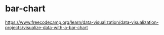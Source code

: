 # bar-chart
https://www.freecodecamp.org/learn/data-visualization/data-visualization-projects/visualize-data-with-a-bar-chart
